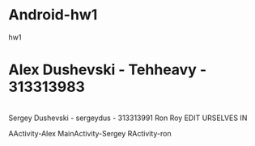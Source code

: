 # Android-hw1
hw1
<h1>
Alex Dushevski - Tehheavy - 313313983
</h1>
<br/>
Sergey Dushevski - sergeydus - 313313991
Ron
Roy
EDIT URSELVES IN 





AActivity-Alex
MainActivity-Sergey
RActivity-ron
